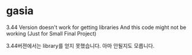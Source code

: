 # gasia

3.44 Version doesn't work for getting libraries
And this code might not be working (Just for Small Final Project)

3.44버젼에서는 library를 얻지 못했습니다.
아마 안될지도 모릅니다.
